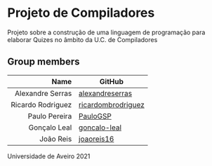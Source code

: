 # Projeto de Compiladores
Projeto sobre a construção de uma linguagem de programação para elaborar Quizes no âmbito da U.C. de Compiladores

## Group members

| Name | GitHub |
|--:|---|
| Alexandre Serras | [alexandreserras](https://github.com/alexandreserras) |
| Ricardo Rodriguez | [ricardombrodriguez](https://github.com/ricardombrodriguez) |
| Paulo Pereira | [PauloGSP](https://github.com/PauloGSP)|
| Gonçalo Leal | [goncalo-leal](https://github.com/goncalo-leal)|
| João Reis | [joaoreis16](https://github.com/joaoreis16)|


Universidade de Aveiro 2021
